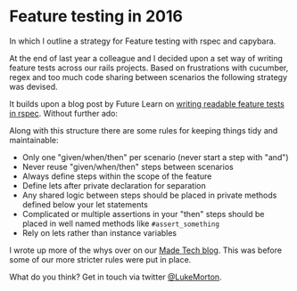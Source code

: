 # Feature testing in 2016

In which I outline a strategy for Feature testing with rspec and capybara.

At the end of last year a colleague and I decided upon a set way of writing
feature tests across our rails projects. Based on frustrations with cucumber,
regex and too much code sharing between scenarios the following strategy was
devised.

It builds upon a blog post by Future Learn on
[writing readable feature tests in rspec](https://about.futurelearn.com/blog/how-we-write-readable-feature-tests-with-rspec/). Without further ado:

<script src="https://gist.github.com/drpheltright/6f56ef24dea0516803be.js"></script>

Along with this structure there are some rules for keeping things tidy and
maintainable:

 - Only one "given/when/then" per scenario (never start a step with "and")
 - Never reuse "given/when/then" steps between scenarios
 - Always define steps within the scope of the feature
 - Define lets after private declaration for separation
 - Any shared logic between steps should be placed in private methods defined
   below your let statements
 - Complicated or multiple assertions in your "then" steps should be placed
   in well named methods like `#assert_something`
 - Rely on lets rather than instance variables

I wrote up more of the whys over on our
[Made Tech blog](https://www.madetech.com/blog/feature-testing-with-rspec). This
was before some of our more stricter rules were put in place.

What do you think? Get in touch via twitter
[@LukeMorton](https://twitter.com/LukeMorton).
